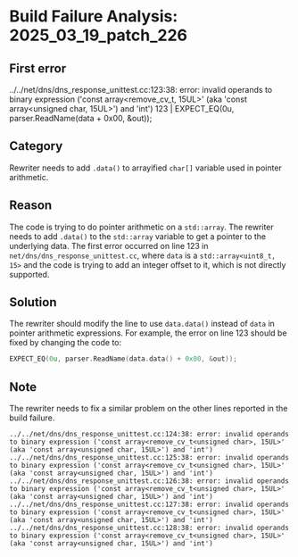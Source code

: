 # Build Failure Analysis: 2025_03_19_patch_226

## First error

../../net/dns/dns_response_unittest.cc:123:38: error: invalid operands to binary expression ('const array<remove_cv_t<unsigned char>, 15UL>' (aka 'const array<unsigned char, 15UL>') and 'int')
  123 |   EXPECT_EQ(0u, parser.ReadName(data + 0x00, &out));

## Category
Rewriter needs to add `.data()` to arrayified `char[]` variable used in pointer arithmetic.

## Reason
The code is trying to do pointer arithmetic on a `std::array`. The rewriter needs to add `.data()` to the `std::array` variable to get a pointer to the underlying data. The first error occurred on line 123 in `net/dns/dns_response_unittest.cc`, where `data` is a `std::array<uint8_t, 15>` and the code is trying to add an integer offset to it, which is not directly supported.

## Solution
The rewriter should modify the line to use `data.data()` instead of `data` in pointer arithmetic expressions. For example, the error on line 123 should be fixed by changing the code to:
```c++
EXPECT_EQ(0u, parser.ReadName(data.data() + 0x00, &out));
```

## Note
The rewriter needs to fix a similar problem on the other lines reported in the build failure.
```
../../net/dns/dns_response_unittest.cc:124:38: error: invalid operands to binary expression ('const array<remove_cv_t<unsigned char>, 15UL>' (aka 'const array<unsigned char, 15UL>') and 'int')
../../net/dns/dns_response_unittest.cc:125:38: error: invalid operands to binary expression ('const array<remove_cv_t<unsigned char>, 15UL>' (aka 'const array<unsigned char, 15UL>') and 'int')
../../net/dns/dns_response_unittest.cc:126:38: error: invalid operands to binary expression ('const array<remove_cv_t<unsigned char>, 15UL>' (aka 'const array<unsigned char, 15UL>') and 'int')
../../net/dns/dns_response_unittest.cc:127:38: error: invalid operands to binary expression ('const array<remove_cv_t<unsigned char>, 15UL>' (aka 'const array<unsigned char, 15UL>') and 'int')
../../net/dns/dns_response_unittest.cc:128:38: error: invalid operands to binary expression ('const array<remove_cv_t<unsigned char>, 15UL>' (aka 'const array<unsigned char, 15UL>') and 'int')